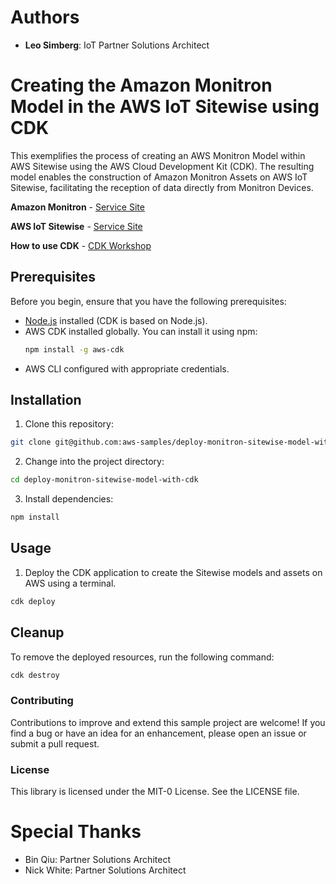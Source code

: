 # Authors
* **Leo Simberg**: IoT Partner Solutions Architect

# Creating the Amazon Monitron Model in the AWS IoT Sitewise using CDK

 This exemplifies the process of creating an AWS Monitron Model within AWS Sitewise using the AWS Cloud Development Kit (CDK). The resulting model enables the construction of Amazon Monitron Assets on AWS IoT Sitewise, facilitating the reception of data directly from Monitron Devices.

**Amazon Monitron** - [Service Site](https://aws.amazon.com/monitron/)

**AWS IoT Sitewise** - [Service Site](https://aws.amazon.com/iot-sitewise/)

**How to use CDK** - [CDK Workshop](https://cdkworkshop.com/)


## Prerequisites

Before you begin, ensure that you have the following prerequisites:

- [Node.js](https://nodejs.org/) installed (CDK is based on Node.js).
- AWS CDK installed globally. You can install it using npm:
  ```bash
  npm install -g aws-cdk

- AWS CLI configured with appropriate credentials.


## Installation
1. Clone this repository:

```bash
git clone git@github.com:aws-samples/deploy-monitron-sitewise-model-with-cdk.git
```

2. Change into the project directory:
```bash
cd deploy-monitron-sitewise-model-with-cdk
```

3. Install dependencies:
```bash
npm install
```

## Usage
1. Deploy the CDK application to create the Sitewise models and assets on AWS using a terminal.

```bash
cdk deploy
```

## Cleanup
To remove the deployed resources, run the following command:

```bash
cdk destroy
```

### Contributing
Contributions to improve and extend this sample project are welcome! If you find a bug or have an idea for an enhancement, please open an issue or submit a pull request.

### License
This library is licensed under the MIT-0 License. See the LICENSE file.

### 
# Special Thanks
* Bin Qiu: Partner Solutions Architect 
* Nick White: Partner Solutions Architect
